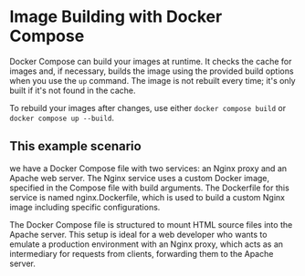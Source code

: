# Image Building with Docker Compose
Docker Compose can build your images at runtime. It checks the cache for images and, if necessary, builds the image using the provided build options when you use the `up` command. The image is not rebuilt every time; it's only built if it's not found in the cache.

To rebuild your images after changes, use either `docker compose build`  or `docker compose up --build`.


## This example scenario

we have a Docker Compose file with two services: an Nginx proxy and an Apache web server. The Nginx service uses a custom Docker image, specified in the Compose file with build arguments. The Dockerfile for this service is named nginx.Dockerfile, which is used to build a custom Nginx image including specific configurations.

The Docker Compose file is structured to mount HTML source files into the Apache server. This setup is ideal for a web developer who wants to emulate a production environment with an Nginx proxy, which acts as an intermediary for requests from clients, forwarding them to the Apache server.
